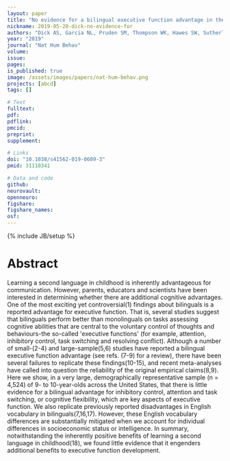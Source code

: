 ```yaml
---
layout: paper
title: "No evidence for a bilingual executive function advantage in the nationally representative ABCD study"
nickname: 2019-05-20-dick-no-evidence-for
authors: "Dick AS, Garcia NL, Pruden SM, Thompson WK, Hawes SW, Sutherland MT, Riedel MC, Laird AR, Gonzalez R"
year: "2019"
journal: "Nat Hum Behav"
volume:
issue:
pages:
is_published: true
image: /assets/images/papers/nat-hum-behav.png
projects: [abcd]
tags: []

# Text
fulltext:
pdf:
pdflink:
pmcid:
preprint:
supplement:

# Links
doi: "10.1038/s41562-019-0609-3"
pmid: 31110341

# Data and code
github:
neurovault:
openneuro:
figshare:
figshare_names:
osf:
---
```

{% include JB/setup %}

# Abstract

Learning a second language in childhood is inherently advantageous for communication. However, parents, educators and scientists have been interested in determining whether there are additional cognitive advantages. One of the most exciting yet controversial(1) findings about bilinguals is a reported advantage for executive function. That is, several studies suggest that bilinguals perform better than monolinguals on tasks assessing cognitive abilities that are central to the voluntary control of thoughts and behaviours-the so-called 'executive functions' (for example, attention, inhibitory control, task switching and resolving conflict). Although a number of small-(2-4) and large-sample(5,6) studies have reported a bilingual executive function advantage (see refs. (7-9) for a review), there have been several failures to replicate these findings(10-15), and recent meta-analyses have called into question the reliability of the original empirical claims(8,9). Here we show, in a very large, demographically representative sample (n = 4,524) of 9- to 10-year-olds across the United States, that there is little evidence for a bilingual advantage for inhibitory control, attention and task switching, or cognitive flexibility, which are key aspects of executive function. We also replicate previously reported disadvantages in English vocabulary in bilinguals(7,16,17). However, these English vocabulary differences are substantially mitigated when we account for individual differences in socioeconomic status or intelligence. In summary, notwithstanding the inherently positive benefits of learning a second language in childhood(18), we found little evidence that it engenders additional benefits to executive function development.
